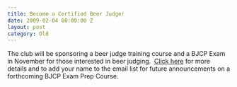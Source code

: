 ```yaml
---
title: Become a Certified Beer Judge!
date: 2009-02-04 00:00:00 Z
layout: post
category: Old
---
```


<p>The club will be sponsoring a beer judge training course and a BJCP Exam in November for those interested in beer judging.&#160; <a target="_self" href="/LinkClick.aspx?link=333&amp;tabid=171">Click here</a> for more details and to add your name to the email list for future announcements on a forthcoming BJCP Exam Prep Course.</p>
